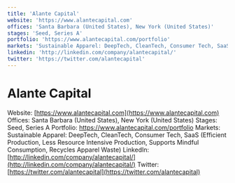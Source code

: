 ```yaml
---
title: 'Alante Capital'
website: 'https://www.alantecapital.com'
offices: 'Santa Barbara (United States), New York (United States)'
stages: 'Seed, Series A'
portfolio: 'https://www.alantecapital.com/portfolio'
markets: 'Sustainable Apparel: DeepTech, CleanTech, Consumer Tech, SaaS (Efficient Production, Less Resource Intensive Production, Supports Mindful Consumption, Recycles Apparel Waste)'
linkedin: 'http://linkedin.com/company/alantecapital/'
twitter: 'https://twitter.com/alantecapital'
---
```


# Alante Capital
Website: [https://www.alantecapital.com](https://www.alantecapital.com)
Offices: Santa Barbara (United States), New York (United States)
Stages: Seed, Series A
Portfolio: https://www.alantecapital.com/portfolio
Markets: Sustainable Apparel: DeepTech, CleanTech, Consumer Tech, SaaS (Efficient Production, Less Resource Intensive Production, Supports Mindful Consumption, Recycles Apparel Waste)
LinkedIn: [http://linkedin.com/company/alantecapital/](http://linkedin.com/company/alantecapital/)
Twitter: [https://twitter.com/alantecapital](https://twitter.com/alantecapital)
